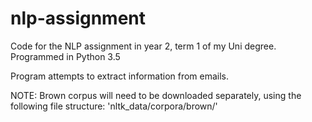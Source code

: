 # nlp-assignment
Code for the NLP assignment in year 2, term 1 of my Uni degree. Programmed in Python 3.5

Program attempts to extract information from emails.

NOTE: Brown corpus will need to be downloaded separately, using the following file structure:
'nltk_data/corpora/brown/'

